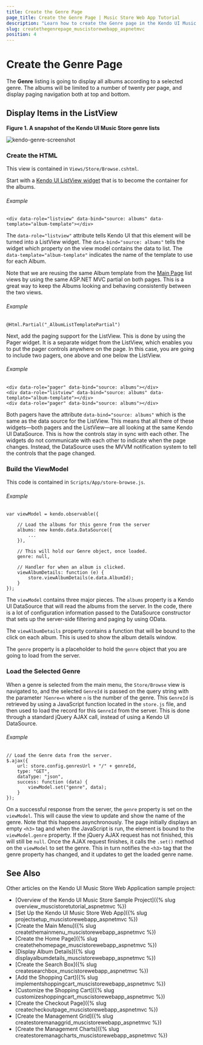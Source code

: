 ```yaml
---
title: Create the Genre Page
page_title: Create the Genre Page | Music Store Web App Tutorial
description: "Learn how to create the Genre page in the Kendo UI Music Store Web Application sample project by using Telerik UI for ASP.NET MVC."
slug: createthegenrepage_muscistorewebapp_aspnetmvc
position: 4
---
```


# Create the Genre Page

The **Genre** listing is going to display all albums according to a selected genre. The albums will be limited to a number of twenty per page, and display paging navigation both at top and bottom.

## Display Items in the ListView

**Figure 1. A snapshot of the Kendo UI Music Store genre lists**

![kendo-genre-screenshot](/aspnet-mvc/tutorial-kendo-music-store/music-store-web/images/kendo-genre-screenshot.png)

### Create the HTML

This view is contained in `Views/Store/Browse.cshtml`.

Start with a [Kendo UI ListView widget](http://demos.telerik.com/kendo-ui/web/listview/index.html) that is to become the container for the albums.

###### Example

    <div data-role="listview" data-bind="source: albums" data-template="album-template"></div>

The `data-role="listview"` attribute tells Kendo UI that this element will be turned into a ListView widget.
The `data-bind="source: albums"` tells the widget which property on the view model contains the data to list.
The `data-template="album-template"` indicates the name of the template to use for each Album.

Note that we are reusing the same Album template from the [Main Page](kendo-music-store-home-lists) list views
by using the same ASP.NET MVC partial on both pages. This is a great way to keep the Albums looking and
behaving consistently between the two views.

###### Example

    @Html.Partial("_AlbumListTemplatePartial")

<!--_-->
Next, add the paging support for the ListView. This is done by using the Pager widget. It is a separate widget from the ListView, which enables you to put the pager
controls anywhere on the page. In this case, you are going to include two pagers, one above and one below the ListView.

###### Example

    <div data-role="pager" data-bind="source: albums"></div>
    <div data-role="listview" data-bind="source: albums" data-template="album-template"></div>
    <div data-role="pager" data-bind="source: albums"></div>

Both pagers have the attribute `data-bind="source: albums"` which is the same as the data source for the ListView. This means that all there of these widgets&mdash;both pagers and the ListView&mdash;are all looking at the same Kendo UI DataSource. This is how the controls stay in sync with each other. The widgets do not communicate with each other to indicate when the page changes. Instead, the DataSource uses the MVVM notification system to tell the controls that the page changed.

### Build the ViewModel

This code is contained in `Scripts/App/store-browse.js`.

###### Example

    var viewModel = kendo.observable({

	    // Load the albums for this genre from the server
        albums: new kendo.data.DataSource({
            ...
        }),

		// This will hold our Genre object, once loaded.
        genre: null,

		// Handler for when an album is clicked.
        viewAlbumDetails: function (e) {
            store.viewAlbumDetails(e.data.AlbumId);
        }
    });

The `viewModel` contains three major pieces. The `albums` property is a Kendo UI DataSource that will read the albums from the server. In the code, there is a lot of configuration information passed to the DataSource constructor that sets up the server-side filtering and paging by using OData.

The `viewAlbumDetails` property contains a function that will be bound to the click on each album.  This is used to show the album details window.

The `genre` property is a placeholder to hold the `genre` object that you are going to load from the server.

### Load the Selected Genre

When a genre is selected from the main menu, the `Store/Browse` view is navigated to, and the selected `GenreId` is passed on the query string with the parameter `?Genre=n` where `n` is the number of the genre. This `GenreId` is retrieved by using a JavaScript function located in the `store.js` file, and then used to
load the record for this `GenreId` from the server. This is done through a standard jQuery AJAX call, instead of using a Kendo UI DataSource.

###### Example

    // Load the Genre data from the server.
    $.ajax({
        url: store.config.genresUrl + "/" + genreId,
        type: "GET",
        dataType: "json",
        success: function (data) {
            viewModel.set("genre", data);
        }
    });

On a successful response from the server, the `genre` property is set on the `viewModel`. This will cause the view to update and show the name of the genre. Note that this happens asynchronously. The page initially displays an empty `<h3>` tag and when the JavaScript is run, the element is bound to the `viewModel.genre` property. If the jQuery AJAX request has not finished, this will still be `null`. Once the AJAX request finishes, it calls the `.set()` method on the `viewModel` to set the genre. This in turn notifies the `<h3>` tag that the genre property has changed, and it updates to get the loaded genre name.

## See Also

Other articles on the Kendo UI Music Store Web Application sample project:

* [Overview of the Kendo UI Music Store Sample Project]({% slug overview_muscistoretutorial_aspnetmvc %})
* [Set Up the Kendo UI Music Store Web App]({% slug projectsetup_muscistorewebapp_aspnetmvc %})
* [Create the Main Menu]({% slug createthemainmenu_muscistorewebapp_aspnetmvc %})
* [Create the Home Page]({% slug createthehomepage_muscistorewebapp_aspnetmvc %})
* [Display Album Details]({% slug displayalbumdetails_muscistorewebapp_aspnetmvc %})
* [Create the Search Box]({% slug createsearchbox_muscistorewebapp_aspnetmvc %})
* [Add the Shopping Cart]({% slug implementshoppingcart_muscistorewebapp_aspnetmvc %})
* [Customize the Shopping Cart]({% slug customizeshoppingcart_muscistorewebapp_aspnetmvc %})
* [Create the Checkout Page]({% slug createcheckoutpage_muscistorewebapp_aspnetmvc %})
* [Create the Management Grid]({% slug createstoremanaggrid_muscistorewebapp_aspnetmvc %})
* [Create the Management Charts]({% slug createstoremanagcharts_muscistorewebapp_aspnetmvc %})
